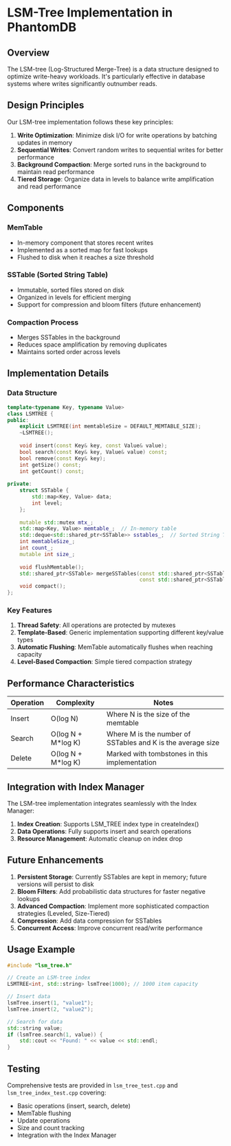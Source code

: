 # LSM-Tree Implementation in PhantomDB

## Overview

The LSM-tree (Log-Structured Merge-Tree) is a data structure designed to optimize write-heavy workloads. It's particularly effective in database systems where writes significantly outnumber reads.

## Design Principles

Our LSM-tree implementation follows these key principles:

1. **Write Optimization**: Minimize disk I/O for write operations by batching updates in memory
2. **Sequential Writes**: Convert random writes to sequential writes for better performance
3. **Background Compaction**: Merge sorted runs in the background to maintain read performance
4. **Tiered Storage**: Organize data in levels to balance write amplification and read performance

## Components

### MemTable
- In-memory component that stores recent writes
- Implemented as a sorted map for fast lookups
- Flushed to disk when it reaches a size threshold

### SSTable (Sorted String Table)
- Immutable, sorted files stored on disk
- Organized in levels for efficient merging
- Support for compression and bloom filters (future enhancement)

### Compaction Process
- Merges SSTables in the background
- Reduces space amplification by removing duplicates
- Maintains sorted order across levels

## Implementation Details

### Data Structure

```cpp
template<typename Key, typename Value>
class LSMTREE {
public:
    explicit LSMTREE(int memtableSize = DEFAULT_MEMTABLE_SIZE);
    ~LSMTREE();
    
    void insert(const Key& key, const Value& value);
    bool search(const Key& key, Value& value) const;
    bool remove(const Key& key);
    int getSize() const;
    int getCount() const;
    
private:
    struct SSTable {
        std::map<Key, Value> data;
        int level;
    };
    
    mutable std::mutex mtx_;
    std::map<Key, Value> memtable_;  // In-memory table
    std::deque<std::shared_ptr<SSTable>> sstables_;  // Sorted String Tables on disk
    int memtableSize_;
    int count_;
    mutable int size_;
    
    void flushMemtable();
    std::shared_ptr<SSTable> mergeSSTables(const std::shared_ptr<SSTable>& sst1, 
                                           const std::shared_ptr<SSTable>& sst2) const;
    void compact();
};
```

### Key Features

1. **Thread Safety**: All operations are protected by mutexes
2. **Template-Based**: Generic implementation supporting different key/value types
3. **Automatic Flushing**: MemTable automatically flushes when reaching capacity
4. **Level-Based Compaction**: Simple tiered compaction strategy

## Performance Characteristics

| Operation | Complexity | Notes |
|-----------|------------|-------|
| Insert | O(log N) | Where N is the size of the memtable |
| Search | O(log N + M*log K) | Where M is the number of SSTables and K is the average size |
| Delete | O(log N + M*log K) | Marked with tombstones in this implementation |

## Integration with Index Manager

The LSM-tree implementation integrates seamlessly with the Index Manager:

1. **Index Creation**: Supports LSM_TREE index type in createIndex()
2. **Data Operations**: Fully supports insert and search operations
3. **Resource Management**: Automatic cleanup on index drop

## Future Enhancements

1. **Persistent Storage**: Currently SSTables are kept in memory; future versions will persist to disk
2. **Bloom Filters**: Add probabilistic data structures for faster negative lookups
3. **Advanced Compaction**: Implement more sophisticated compaction strategies (Leveled, Size-Tiered)
4. **Compression**: Add data compression for SSTables
5. **Concurrent Access**: Improve concurrent read/write performance

## Usage Example

```cpp
#include "lsm_tree.h"

// Create an LSM-tree index
LSMTREE<int, std::string> lsmTree(1000); // 1000 item capacity

// Insert data
lsmTree.insert(1, "value1");
lsmTree.insert(2, "value2");

// Search for data
std::string value;
if (lsmTree.search(1, value)) {
    std::cout << "Found: " << value << std::endl;
}
```

## Testing

Comprehensive tests are provided in `lsm_tree_test.cpp` and `lsm_tree_index_test.cpp` covering:
- Basic operations (insert, search, delete)
- MemTable flushing
- Update operations
- Size and count tracking
- Integration with the Index Manager